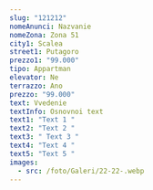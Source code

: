 ```yaml
---
slug: "121212"
nomeAnunci: Nazvanie
nomeZona: Zona 51
city1: Scalea
street1: Putagoro
prezzo1: "99.000"
tipo: Appartman
elevator: Ne
terrazzo: Ano
prezzo: "99.000"
text: Vvedenie
textInfo: Osnovnoi text
text1: "Text 1 "
text2: "Text 2 "
text3: " Text 3 "
text4: "Text 4 "
text5: "Text 5 "
images:
  - src: /foto/Galeri/22-22-.webp
---
```

